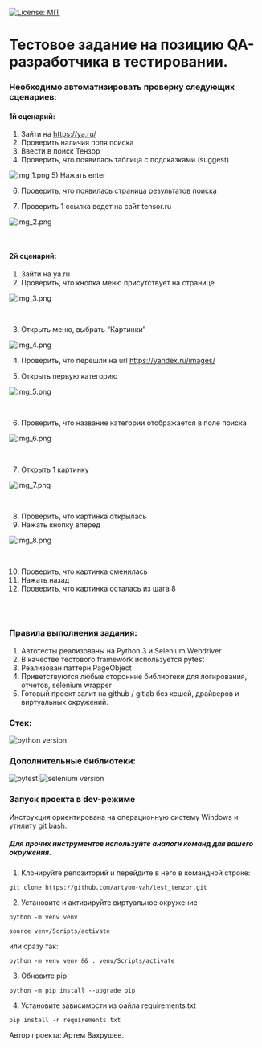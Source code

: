 [![License: MIT](https://img.shields.io/badge/License-MIT-green.svg)](https://opensource.org/licenses/MIT)
# **Тестовое задание на позицию QA-разработчика в тестировании.**

### Необходимо автоматизировать проверку следующих сценариев:

#### 1й сценарий:
1)	Зайти на https://ya.ru/
2)	Проверить наличия поля поиска
3)	Ввести в поиск Тензор
4)	Проверить, что появилась таблица с подсказками (suggest)

![img_1.png](screens_for_README/img_1.png)
5)	Нажать enter

6)	Проверить, что появилась страница результатов поиска

7)	Проверить 1 ссылка ведет на сайт tensor.ru

![img_2.png](screens_for_README/img_2.png)


<br>

#### 2й сценарий:
1)	Зайти на ya.ru
2)	Проверить, что кнопка меню присутствует на странице

![img_3.png](screens_for_README/img_3.png)

<br>

3)	Открыть меню, выбрать “Картинки”

![img_4.png](screens_for_README/img_4.png)

4)	Проверить, что перешли на url https://yandex.ru/images/

5)	Открыть первую категорию

![img_5.png](screens_for_README/img_5.png)

<br>


6)	Проверить, что название категории отображается в поле поиска

![img_6.png](screens_for_README/img_6.png)

<br>

7)	Открыть 1 картинку

![img_7.png](screens_for_README/img_7.png)

<br>

8)	Проверить, что картинка открылась
9)	Нажать кнопку вперед

![img_8.png](screens_for_README/img_8.png)

<br>

10.	Проверить, что картинка сменилась
11.	Нажать назад
12.	Проверить, что картинка осталась из шага 8

<br><br>


### Правила выполнения задания:
1)	Автотесты реализованы на Python 3 и Selenium Webdriver
2)	В качестве тестового framework используется pytest
3)	Реализован паттерн PageObject
4)	Приветствуются любые сторонние библиотеки для логирования, отчетов, selenium wrapper
5)	Готовый проект залит на github / gitlab без кешей, драйверов и виртуальных окружений.



### **Стек:**
![python version](https://img.shields.io/badge/Python-3.10.2-green) 


### **Дополнительные библиотеки:**
![pytest](https://img.shields.io/badge/Pytest-7.4.0-blue?style=flat-square) ![selenium version](https://img.shields.io/badge/Selenium-4.10.0-blue)

### **Запуск проекта в dev-режиме**
Инструкция ориентирована на операционную систему Windows и утилиту git bash.<br/>
##### Для прочих инструментов используйте аналоги команд для вашего окружения.

1. Клонируйте репозиторий и перейдите в него в командной строке:
```
git clone https://github.com/artyom-vah/test_tenzor.git
```

2. Установите и активируйте виртуальное окружение
```
python -m venv venv
```
```
source venv/Scripts/activate
```
или сразу так:
```
python -m venv venv && . venv/Scripts/activate
```
3. Обновите pip 
```
python -m pip install --upgrade pip
```
4. Установите зависимости из файла requirements.txt
```
pip install -r requirements.txt
```
Автор проекта: Артем Вахрушев.